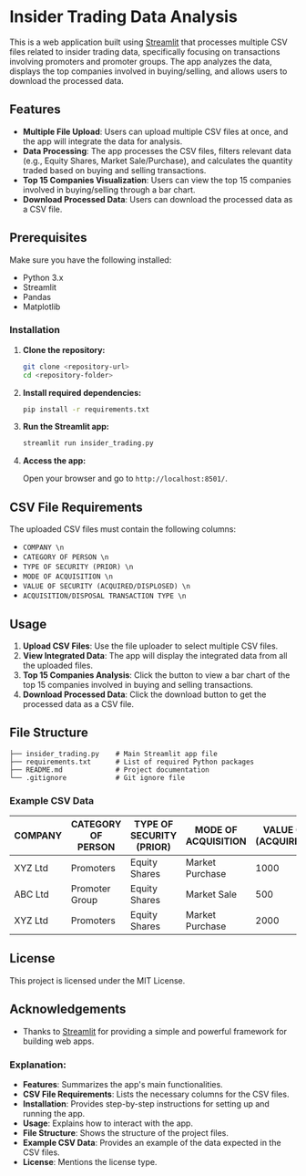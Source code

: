 # Insider Trading Data Analysis

This is a web application built using [Streamlit](https://streamlit.io/) that processes multiple CSV files related to insider trading data, specifically focusing on transactions involving promoters and promoter groups. The app analyzes the data, displays the top companies involved in buying/selling, and allows users to download the processed data.

## Features

- **Multiple File Upload**: Users can upload multiple CSV files at once, and the app will integrate the data for analysis.
- **Data Processing**: The app processes the CSV files, filters relevant data (e.g., Equity Shares, Market Sale/Purchase), and calculates the quantity traded based on buying and selling transactions.
- **Top 15 Companies Visualization**: Users can view the top 15 companies involved in buying/selling through a bar chart.
- **Download Processed Data**: Users can download the processed data as a CSV file.

## Prerequisites

Make sure you have the following installed:

- Python 3.x
- Streamlit
- Pandas
- Matplotlib

### Installation

1. **Clone the repository:**

   ```bash
   git clone <repository-url>
   cd <repository-folder>
   ```

2. **Install required dependencies:**

   ```bash
   pip install -r requirements.txt
   ```

3. **Run the Streamlit app:**

   ```bash
   streamlit run insider_trading.py
   ```

4. **Access the app:**

   Open your browser and go to `http://localhost:8501/`.

## CSV File Requirements

The uploaded CSV files must contain the following columns:

- `COMPANY \n`
- `CATEGORY OF PERSON \n`
- `TYPE OF SECURITY (PRIOR) \n`
- `MODE OF ACQUISITION \n`
- `VALUE OF SECURITY (ACQUIRED/DISPLOSED) \n`
- `ACQUISITION/DISPOSAL TRANSACTION TYPE \n`

## Usage

1. **Upload CSV Files**: Use the file uploader to select multiple CSV files.
2. **View Integrated Data**: The app will display the integrated data from all the uploaded files.
3. **Top 15 Companies Analysis**: Click the button to view a bar chart of the top 15 companies involved in buying and selling transactions.
4. **Download Processed Data**: Click the download button to get the processed data as a CSV file.

## File Structure

```
├── insider_trading.py    # Main Streamlit app file
├── requirements.txt      # List of required Python packages
├── README.md             # Project documentation
└── .gitignore            # Git ignore file
```

### Example CSV Data

| COMPANY                              | CATEGORY OF PERSON    | TYPE OF SECURITY (PRIOR)    | MODE OF ACQUISITION    | VALUE OF SECURITY (ACQUIRED/DISPLOSED)    | ACQUISITION/DISPOSAL TRANSACTION TYPE     |
|-----------------------------------------|-----------------------|-----------------------------|------------------------|-------------------------------------------|------------------------------------------|
| XYZ Ltd                                 | Promoters             | Equity Shares               | Market Purchase        | 1000                                      | Buy                                      |
| ABC Ltd                                 | Promoter Group        | Equity Shares               | Market Sale            | 500                                       | Sell                                     |
| XYZ Ltd                                 | Promoters             | Equity Shares               | Market Purchase        | 2000                                      | Buy                                      |

## License

This project is licensed under the MIT License.

## Acknowledgements

- Thanks to [Streamlit](https://streamlit.io/) for providing a simple and powerful framework for building web apps.

### Explanation:
- **Features**: Summarizes the app's main functionalities.
- **CSV File Requirements**: Lists the necessary columns for the CSV files.
- **Installation**: Provides step-by-step instructions for setting up and running the app.
- **Usage**: Explains how to interact with the app.
- **File Structure**: Shows the structure of the project files.
- **Example CSV Data**: Provides an example of the data expected in the CSV files.
- **License**: Mentions the license type.
